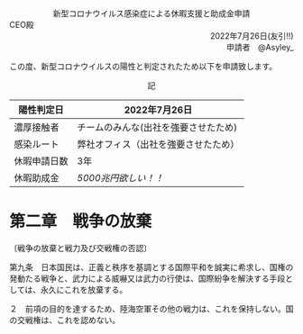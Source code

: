 <div align="center">
新型コロナウイルス感染症による休暇支援と助成金申請
</div>

<div align="left">
CEO殿
</div>

<div align="right">
2022年7月26日(友引!!)
</div>

<div align="right">
申請者　@Asyley_
</div>


この度、新型コロナウイルスの陽性と判定されたため以下を申請致します。


<div align="center">
記
</div>


| 陽性判定日 | 2022年7月26日 | 
----|---- 
| 濃厚接触者 | チームのみんな(出社を強要させたため) | 
| 感染ルート | 弊社オフィス（出社を強要させたため） | 
| 休暇申請日数 | 3年 |
| 休暇助成金 | *5000兆円欲しい！！* |


# 第二章　戦争の放棄
〔戦争の放棄と戦力及び交戦権の否認〕

第九条　日本国民は、正義と秩序を基調とする国際平和を誠実に希求し、国権の発動たる戦争と、武力による威嚇又は武力の行使は、国際紛争を解決する手段としては、永久にこれを放棄する。

２　前項の目的を達するため、陸海空軍その他の戦力は、これを保持しない。国の交戦権は、これを認めない。
